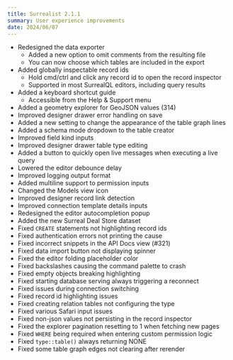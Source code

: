 ```yaml
---
title: Surrealist 2.1.1
summary: User experience improvements
date: 2024/06/07
---
```


- Redesigned the data exporter
	- Added a new option to omit comments from the resulting file
	- You can now choose which tables are included in the export
- Added globally inspectable record ids
	- Hold cmd/ctrl and click any record id to open the record inspector
	- Supported in most SurrealQL editors, including query results
- Added a keyboard shortcut guide
	- Accessible from the Help & Support menu
- Added a geometry explorer for GeoJSON values (314)
- Improved designer drawer error handling on save
- Added a new setting to change the appearance of the table graph lines
- Added a schema mode dropdown to the table creator
- Improved field kind inputs
- Improved designer drawer table type editing
- Added a button to quickly open live messages when executing a live query
- Lowered the editor debounce delay
- Improved logging output format
- Added multiline support to permission inputs
- Changed the Models view icon
- Improved designer record link detection
- Improved connection template details inputs
- Redesigned the editor autocompletion popup
- Added the new Surreal Deal Store dataset
- Fixed `CREATE` statements not highlighting record ids
- Fixed authentication errors not printing the cause
- Fixed incorrect snippets in the API Docs view (#321)
- Fixed data import button not displaying spinner
- Fixed the editor folding placeholder color
- Fixed backslashes causing the command palette to crash
- Fixed empty objects breaking highlighting
- Fixed starting database serving always triggering a reconnect
- Fixed issues during connection switching
- Fixed record id highlighting issues
- Fixed creating relation tables not configuring the type
- Fixed various Safari input issues
- Fixed non-json values not persisting in the record inspector
- Fixed the explorer pagination resetting to 1 when fetching new pages
- Fixed `WHERE` being required when entering custom permission logic
- Fixed `type::table()` always returning NONE
- Fixed some table graph edges not clearing after rerender